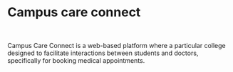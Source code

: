 <h1>Campus care connect</h1><br>
<p>Campus Care Connect is a web-based platform where a particular college <br> designed to facilitate interactions between students and doctors,<br> specifically for booking medical appointments.</p>
